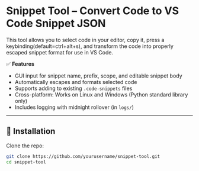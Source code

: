 # Snippet Tool – Convert Code to VS Code Snippet JSON

This tool allows you to select code in your editor, copy it, press a keybinding(default=ctrl+alt+s), and transform the code into properly escaped snippet format for use in VS Code.

✅ **Features**
- GUI input for snippet name, prefix, scope, and editable snippet body
- Automatically escapes and formats selected code
- Supports adding to existing `.code-snippets` files
- Cross-platform: Works on Linux and Windows (Python standard library only)
- Includes logging with midnight rollover (in `logs/`)

---

## 🔧 Installation

Clone the repo:

```bash
git clone https://github.com/yourusername/snippet-tool.git
cd snippet-tool

